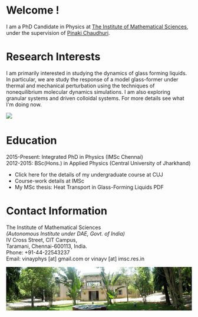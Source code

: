 <!---
<img src="photo_profile.jpg" width = "300">
-->

# Welcome !

I am a PhD Candidate in Physics at <a href="https://www.imsc.res.in">The Institute of Mathematical Sciences</a>, under the supervision of <a href="https://www.imsc.res.in/pinaki_chaudhuri">Pinaki Chaudhuri</a>.

# Research Interests
I am primarily interested in studying the dynamics of glass forming liquids. In particular, we are study the response of a model glass-former under thermal and mechanical perturbation using the techniques of nonequilibrium molecular dynamics simulations. I am also exploring granular systems and driven colloidal systems. For more details see what I'm doing now.

<img src="images/blj.gif" width = "900">

# Education
2015-Present:	 Integrated PhD in Physics (IMSc Chennai)  
2012-2015:	   BSc(Hons.) in Applied Physics (Central University of Jharkhand)

* Click here for the details of my undergraduate course at CUJ
* Course-work details at IMSc
* My MSc thesis: Heat Transport in Glass-Forming Liquids PDF

# Contact Information
The Institute of Mathematical Sciences  
*(Autonomous Institute under DAE, Govt. of India)*  
IV Cross Street, CIT Campus,  
Taramani, Chennai-600113, India.  
Phone: +91-44-22543237  
Email: vinayphys [at] gmail.com or vinayv [at] imsc.res.in

<img src="images/imsc.jpg" width = "900">
